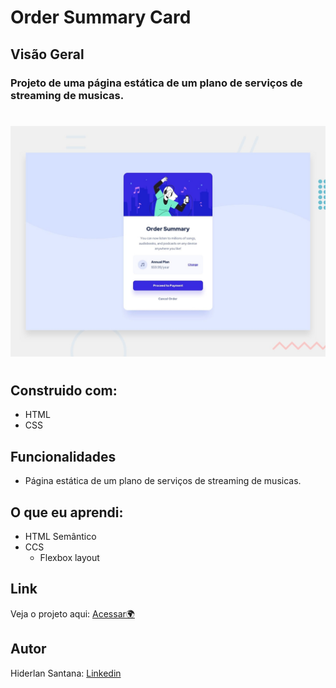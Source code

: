 # Order Summary Card

## Visão Geral

### Projeto de uma página estática de um plano de serviços de streaming de musicas.
#

![](./Assets/design/desktop-preview.jpg)

#
## Construido com:
- HTML
- CSS

## Funcionalidades
- Página estática de um plano de serviços de streaming de musicas.

## O que eu aprendi:
- HTML Semântico
- CCS 
  - Flexbox layout
## Link

Veja o projeto aqui: [Acessar🌍]()

## Autor

Hiderlan Santana: [Linkedin](https://www.linkedin.com/in/hiderlan-santana/)

